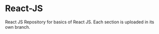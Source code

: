 # React-JS
React JS 
Repository for basics of React JS. Each section is uploaded in its own branch.
